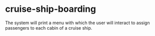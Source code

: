 # cruise-ship-boarding
The system will print a menu with which the user will interact to assign passengers to each cabin of a cruise ship. 
